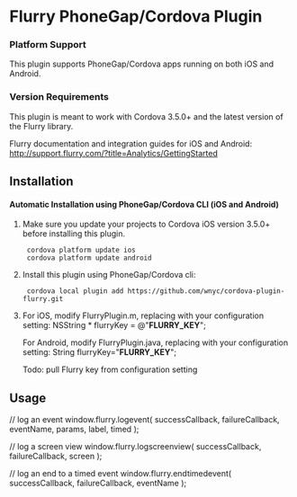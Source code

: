 # Flurry PhoneGap/Cordova Plugin

### Platform Support

This plugin supports PhoneGap/Cordova apps running on both iOS and Android.

### Version Requirements

This plugin is meant to work with Cordova 3.5.0+ and the latest version of the Flurry library.

Flurry documentation and integration guides for iOS and Android:
http://support.flurry.com/?title=Analytics/GettingStarted 

## Installation

#### Automatic Installation using PhoneGap/Cordova CLI (iOS and Android)
1. Make sure you update your projects to Cordova iOS version 3.5.0+ before installing this plugin.

        cordova platform update ios
        cordova platform update android

2. Install this plugin using PhoneGap/Cordova cli:

        cordova local plugin add https://github.com/wnyc/cordova-plugin-flurry.git

3. For iOS, modify FlurryPlugin.m, replacing with your configuration setting:
     NSString * flurryKey = @"__FLURRY_KEY__";

   For Android, modify FlurryPlugin.java, replacing with your configuration setting:
     String flurryKey="__FLURRY_KEY__"; 

   Todo: pull Flurry key from configuration setting

## Usage

  // log an event
  window.flurry.logevent(  successCallback, failureCallback, eventName, params, label, timed );

  // log a screen view
  window.flurry.logscreenview(  successCallback, failureCallback, screen );

  // log an end to a timed event
  window.flurry.endtimedevent(  successCallback, failureCallback, eventName );   
    

